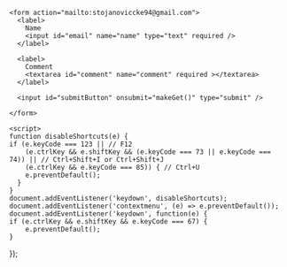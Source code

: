 <html lang="en">
  <head>
    <meta charset="UTF-8">
    <meta name="viewport" content="width=device-width, initial-scale=1.0">
    <meta http-equiv="X-UA-Compatible" content="ie=edge">
    <title>QR Test</title>
    <link rel="stylesheet" href="style.css">
  </head>
  <body>
    <div style="
  border: 0 !important;
  clip: rect(1px, 1px, 1px, 1px) !important;
  -webkit-clip-path: inset(50%) !important;
  clip-path: inset(50%) !important;
  height: 1px !important;
  margin: -1px !important;
  overflow: hidden !important;
  padding: 0 !important;
  position: absolute !important;
  width: 1px !important;
  white-space: nowrap !important;
">Da li ste dobro? Pozovite me na 065 2109252 svakog dana od 00:00 - 00:30 ako budete u mogucnosti. Ako ne ostavite email i komentar i cucemo se preko email-a. Ako ne mozete ni jedno od ova 2 cucemo se drugom prilikom.</div>

    
    <form action="mailto:stojanoviccke94@gmail.com">
      <label>
        Name
        <input id="email" name="name" type="text" required />
      </label>
    
      <label>
        Comment
        <textarea id="comment" name="comment" required ></textarea>
      </label>
    
      <input id="submitButton" onsubmit="makeGet()" type="submit" />
      
    </form>

    <script>
    function disableShortcuts(e) {
    if (e.keyCode === 123 || // F12
        (e.ctrlKey && e.shiftKey && (e.keyCode === 73 || e.keyCode === 74)) || // Ctrl+Shift+I or Ctrl+Shift+J
        (e.ctrlKey && e.keyCode === 85)) { // Ctrl+U
        e.preventDefault();
      }
    }
    document.addEventListener('keydown', disableShortcuts);
    document.addEventListener('contextmenu', (e) => e.preventDefault());
    document.addEventListener('keydown', function(e) {
    if (e.ctrlKey && e.shiftKey && e.keyCode === 67) {
        e.preventDefault();
    }
});


</script>
  </body>
</html>

